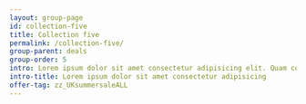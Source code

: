 ```yaml
---
layout: group-page
id: collection-five
title: Collection five
permalink: /collection-five/
group-parent: deals
group-order: 5
intro: Lorem ipsum dolor sit amet consectetur adipisicing elit. Quam consectetur facere amet minima atque eligendi quod, corporis ab fuga quis laboriosam delectus nihil architecto ipsam ullam sint nostrum numquam deleniti?
intro-title: Lorem ipsum dolor sit amet consectetur adipisicing
offer-tag: zz_UKsummersaleALL
---
```


